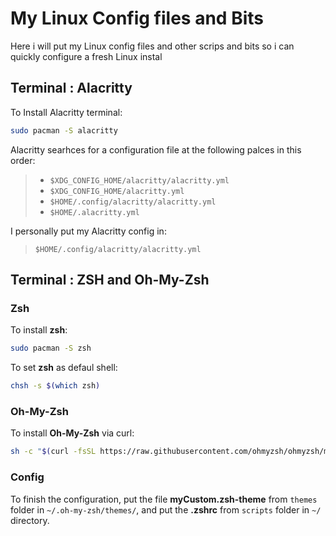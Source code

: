 # My Linux Config files and Bits

Here i will put my Linux config files and other scrips and bits so i can quickly configure a fresh Linux instal

## Terminal : Alacritty

To Install Alacritty terminal:
```bash
sudo pacman -S alacritty
```
Alacritty searhces for a configuration file at the following palces in this order:
> - `$XDG_CONFIG_HOME/alacritty/alacritty.yml`
> - `$XDG_CONFIG_HOME/alacritty.yml`
> - `$HOME/.config/alacritty/alacritty.yml`
> - `$HOME/.alacritty.yml`

I personally put my Alacritty config in:
> `$HOME/.config/alacritty/alacritty.yml`

## Terminal : ZSH and Oh-My-Zsh

### Zsh

To install **zsh**:
```bash
sudo pacman -S zsh
```

To set **zsh** as defaul shell:
```bash
chsh -s $(which zsh)
```

### Oh-My-Zsh

To install **Oh-My-Zsh** via curl:
```bash
sh -c "$(curl -fsSL https://raw.githubusercontent.com/ohmyzsh/ohmyzsh/master/tools/install.sh)"
```

### Config

To finish the configuration, put the file **myCustom.zsh-theme** from `themes` folder in `~/.oh-my-zsh/themes/`, and put the **.zshrc** from `scripts` folder in `~/` directory.